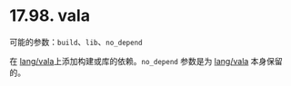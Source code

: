 # 17.98. vala

可能的参数：`build`、`lib`、`no_depend`

在 [lang/vala](https://cgit.freebsd.org/ports/tree/lang/vala/pkg-descr)上添加构建或库的依赖。`no_depend` 参数是为 [lang/vala](https://cgit.freebsd.org/ports/tree/lang/vala/pkg-descr) 本身保留的。

